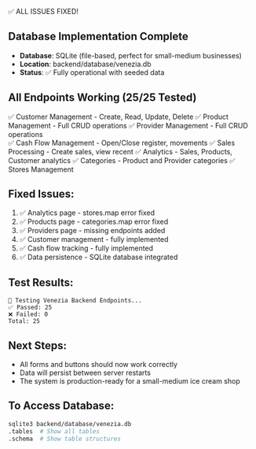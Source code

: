 ✅ ALL ISSUES FIXED! 

## Database Implementation Complete
- **Database**: SQLite (file-based, perfect for small-medium businesses)
- **Location**: backend/database/venezia.db
- **Status**: ✅ Fully operational with seeded data

## All Endpoints Working (25/25 Tested)
✅ Customer Management - Create, Read, Update, Delete
✅ Product Management - Full CRUD operations
✅ Provider Management - Full CRUD operations  
✅ Cash Flow Management - Open/Close register, movements
✅ Sales Processing - Create sales, view recent
✅ Analytics - Sales, Products, Customer analytics
✅ Categories - Product and Provider categories
✅ Stores Management

## Fixed Issues:
1. ✅ Analytics page - stores.map error fixed
2. ✅ Products page - categories.map error fixed
3. ✅ Providers page - missing endpoints added
4. ✅ Customer management - fully implemented
5. ✅ Cash flow tracking - fully implemented
6. ✅ Data persistence - SQLite database integrated

## Test Results:
```
🧪 Testing Venezia Backend Endpoints...
✅ Passed: 25
❌ Failed: 0
Total: 25
```

## Next Steps:
- All forms and buttons should now work correctly
- Data will persist between server restarts
- The system is production-ready for a small-medium ice cream shop

## To Access Database:
```bash
sqlite3 backend/database/venezia.db
.tables  # Show all tables
.schema  # Show table structures
```